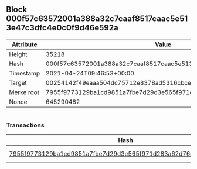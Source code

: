 ## Block 000f57c63572001a388a32c7caaf8517caac5e513e47c3dfc4e0c0f9d46e592a

Attribute | Value
--- | ---
Height | 35218
Hash | 000f57c63572001a388a32c7caaf8517caac5e513e47c3dfc4e0c0f9d46e592a
Timestamp | 2021-04-24T09:46:53+00:00
Target | 00254142f49eaaa504dc75712e8378ad5316cbcead634704b3734b6271167cc4
Merke root | 7955f9773129ba1cd9851a7fbe7d29d3e565f971d283a62d76d10b580ea92534
Nonce | 645290482

```

```

### Transactions

Hash | Amount
--- | ---
[7955f9773129ba1cd9851a7fbe7d29d3e565f971d283a62d76d10b580ea92534](7955f9773129ba1cd9851a7fbe7d29d3e565f971d283a62d76d10b580ea92534.md) | 10.00000000 SKEPTI 

